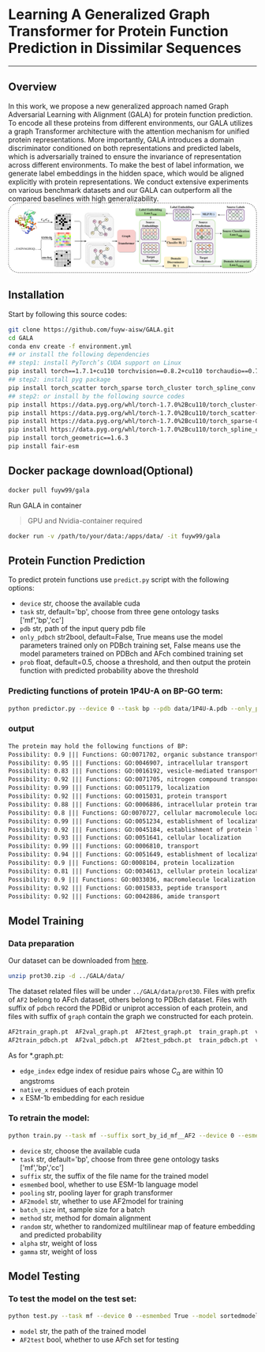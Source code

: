 # Learning A Generalized Graph Transformer for Protein Function Prediction in Dissimilar Sequences
---
## Overview
In this work, we propose a new generalized approach named Graph Adversarial Learning with Alignment (GALA) for protein function prediction. To encode all these proteins from different environments, our GALA utilizes a graph Transformer architecture with the attention mechanism for unified protein representations. More importantly, GALA introduces a domain discriminator conditioned on both representations and predicted labels, which is adversarially trained to ensure the invariance of representation across different environments. To make the best of label information, we generate label embeddings in the hidden space, which would be aligned explicitly with protein representations. We conduct extensive experiments on various benchmark datasets and our GALA can outperform all the compared baselines with high generalizability.                        
<img src="sortedmodel/frame-final.png">
## Installation
Start by following this source codes:
```bash
git clone https://github.com/fuyw-aisw/GALA.git
cd GALA
conda env create -f environment.yml
## or install the following dependencies
## step1: install PyTorch’s CUDA support on Linux
pip install torch==1.7.1+cu110 torchvision==0.8.2+cu110 torchaudio==0.7.2 -f https://download.pytorch.org/whl/torch_stable.html
## step2: install pyg package
pip install torch_scatter torch_sparse torch_cluster torch_spline_conv torch_geometric -f https://data.pyg.org/whl/torch-1.7.1%2Bcu110.html ### GPU
## step2: or install by the following source codes
pip install https://data.pyg.org/whl/torch-1.7.0%2Bcu110/torch_cluster-1.5.8-cp37-cp37m-linux_x86_64.whl
pip install https://data.pyg.org/whl/torch-1.7.0%2Bcu110/torch_scatter-2.0.5-cp37-cp37m-linux_x86_64.whl
pip install https://data.pyg.org/whl/torch-1.7.0%2Bcu110/torch_sparse-0.6.9-cp37-cp37m-linux_x86_64.whl
pip install https://data.pyg.org/whl/torch-1.7.0%2Bcu110/torch_spline_conv-1.2.1-cp37-cp37m-linux_x86_64.whl
pip install torch_geometric==1.6.3
pip install fair-esm
```
## Docker package download(Optional)

```bash
docker pull fuyw99/gala
```

Run GALA in container

> GPU and Nvidia-container required

```bash
docker run -v /path/to/your/data:/apps/data/ -it fuyw99/gala
```
## Protein Function Prediction
To predict protein functions use `predict.py` script with the following options:
* `device`             str, choose the available cuda
* `task`            str,  default='bp', choose from three gene ontology tasks ['mf','bp','cc']
* `pdb`             str, path of the input query pdb file
* `only_pdbch`   str2bool, default=False, True means use the model parameters trained only on PDBch training set, False means use the model parameters trained on PDBch and AFch combined training set
* `prob`  float, default=0.5, choose a threshold, and then output the protein function with predicted probability above the threshold
### Predicting functions of protein 1P4U-A on BP-GO term:
```bash
python predictor.py --device 0 --task bp --pdb data/1P4U-A.pdb --only_pdbch False --prob 0.5
```
### output
```txt
The protein may hold the following functions of BP:
Possibility: 0.9 ||| Functions: GO:0071702, organic substance transport
Possibility: 0.95 ||| Functions: GO:0046907, intracellular transport
Possibility: 0.83 ||| Functions: GO:0016192, vesicle-mediated transport
Possibility: 0.92 ||| Functions: GO:0071705, nitrogen compound transport
Possibility: 0.99 ||| Functions: GO:0051179, localization
Possibility: 0.92 ||| Functions: GO:0015031, protein transport
Possibility: 0.88 ||| Functions: GO:0006886, intracellular protein transport
Possibility: 0.8 ||| Functions: GO:0070727, cellular macromolecule localization
Possibility: 0.99 ||| Functions: GO:0051234, establishment of localization
Possibility: 0.92 ||| Functions: GO:0045184, establishment of protein localization
Possibility: 0.93 ||| Functions: GO:0051641, cellular localization
Possibility: 0.99 ||| Functions: GO:0006810, transport
Possibility: 0.94 ||| Functions: GO:0051649, establishment of localization in cell
Possibility: 0.9 ||| Functions: GO:0008104, protein localization
Possibility: 0.81 ||| Functions: GO:0034613, cellular protein localization
Possibility: 0.9 ||| Functions: GO:0033036, macromolecule localization
Possibility: 0.92 ||| Functions: GO:0015833, peptide transport
Possibility: 0.92 ||| Functions: GO:0042886, amide transport
```
## Model Training
### Data preparation
Our dataset can be downloaded from [here](https://disk.pku.edu.cn/link/AA17F38BCF122E4EDC9463D274E12C6100).
```bash
unzip prot30.zip -d ../GALA/data/
```
The dataset related files will be under `../GALA/data/prot30`. 
Files with prefix of `AF2` belong to AFch dataset, others belong to PDBch dataset.
Files with suffix of `pdbch` record the PDBid or uniprot accession of each protein, and files with suffix of `graph` contain the graph we constructed for each protein.  
```txt
AF2train_graph.pt  AF2val_graph.pt  AF2test_graph.pt  train_graph.pt  val_graph.pt  test_graph.pt
AF2train_pdbch.pt  AF2val_pdbch.pt  AF2test_pdbch.pt  train_pdbch.pt  val_pdbch.pt  test_pdbch.pt
```
As for *.graph.pt:
* `edge_index`  edge index of residue pairs whose $C_\alpha$ are within 10 angstroms
* `native_x`  residues of each protein 
* `x`  ESM-1b embedding for each residue
### To retrain the model:
```bash
python train.py --task mf --suffix sort_by_id_mf__AF2 --device 0 --esmembed True --AF2model True --batch_size 64 --method CDAN-E --alpha 0.05 --gamma 1
```
* `device`      str, choose the available cuda
* `task`            str,  default='bp', choose from three gene ontology tasks ['mf','bp','cc']
* `suffix`             str, the suffix of the file name for the trained model
* `esmembed`   bool, whether to use ESM-1b language model
* `pooling`   str, pooling layer for graph transformer
* `AF2model` str, whether to use AF2model for training
* `batch_size`  int, sample size for a batch
* `method` str, method for domain alignment
* `random` str, whether to randomized multilinear map of feature embedding and predicted probability
* `alpha` str, weight of loss
* `gamma` str, weight of loss
## Model Testing
### To test the model on the test set:
```bash
python test.py --task mf --device 0 --esmembed True --model sortedmodel/model_mfsort_by_id_mf_AF2.pt
```
* `model`      str, the path of the trained model
* `AF2test`    bool, whether to use AFch set for testing
